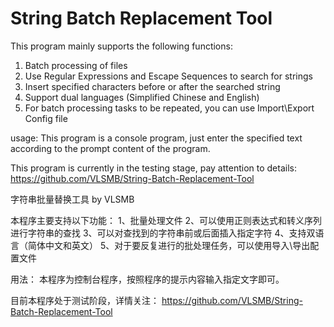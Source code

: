# String Batch Replacement Tool

This program mainly supports the following functions:
1. Batch processing of files
2. Use Regular Expressions and Escape Sequences to search for strings
3. Insert specified characters before or after the searched string
4. Support dual languages (Simplified Chinese and English)
5. For batch processing tasks to be repeated, you can use Import\Export Config file

usage:
This program is a console program, just enter the specified text according to the prompt content of the program.

This program is currently in the testing stage, pay attention to details:
https://github.com/VLSMB/String-Batch-Replacement-Tool

字符串批量替换工具 by VLSMB

本程序主要支持以下功能：
1、批量处理文件
2、可以使用正则表达式和转义序列进行字符串的查找
3、可以对查找到的字符串前或后面插入指定字符
4、支持双语言（简体中文和英文）
5、对于要反复进行的批处理任务，可以使用导入\导出配置文件

用法：
本程序为控制台程序，按照程序的提示内容输入指定文字即可。

目前本程序处于测试阶段，详情关注：
https://github.com/VLSMB/String-Batch-Replacement-Tool
